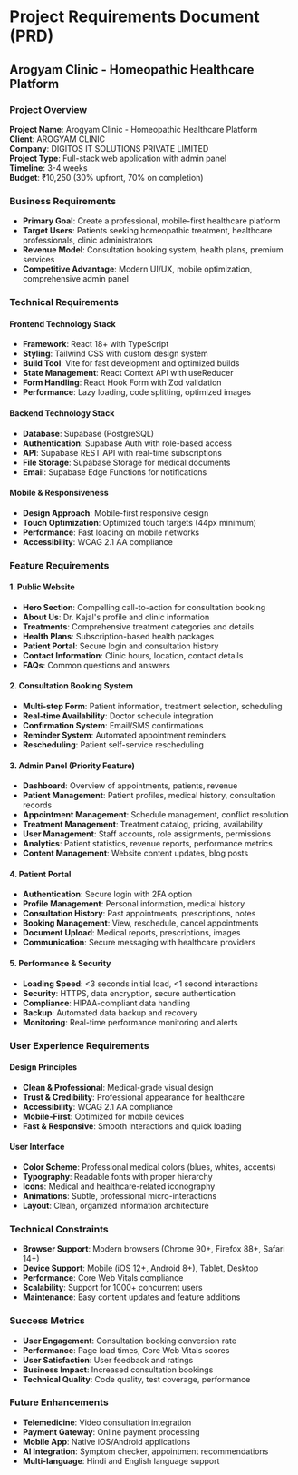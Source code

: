 # Project Requirements Document (PRD)
## Arogyam Clinic - Homeopathic Healthcare Platform

### Project Overview
**Project Name**: Arogyam Clinic - Homeopathic Healthcare Platform  
**Client**: AROGYAM CLINIC  
**Company**: DIGITOS IT SOLUTIONS PRIVATE LIMITED  
**Project Type**: Full-stack web application with admin panel  
**Timeline**: 3-4 weeks  
**Budget**: ₹10,250 (30% upfront, 70% on completion)

### Business Requirements
- **Primary Goal**: Create a professional, mobile-first healthcare platform
- **Target Users**: Patients seeking homeopathic treatment, healthcare professionals, clinic administrators
- **Revenue Model**: Consultation booking system, health plans, premium services
- **Competitive Advantage**: Modern UI/UX, mobile optimization, comprehensive admin panel

### Technical Requirements

#### Frontend Technology Stack
- **Framework**: React 18+ with TypeScript
- **Styling**: Tailwind CSS with custom design system
- **Build Tool**: Vite for fast development and optimized builds
- **State Management**: React Context API with useReducer
- **Form Handling**: React Hook Form with Zod validation
- **Performance**: Lazy loading, code splitting, optimized images

#### Backend Technology Stack
- **Database**: Supabase (PostgreSQL)
- **Authentication**: Supabase Auth with role-based access
- **API**: Supabase REST API with real-time subscriptions
- **File Storage**: Supabase Storage for medical documents
- **Email**: Supabase Edge Functions for notifications

#### Mobile & Responsiveness
- **Design Approach**: Mobile-first responsive design
- **Touch Optimization**: Optimized touch targets (44px minimum)
- **Performance**: Fast loading on mobile networks
- **Accessibility**: WCAG 2.1 AA compliance

### Feature Requirements

#### 1. Public Website
- **Hero Section**: Compelling call-to-action for consultation booking
- **About Us**: Dr. Kajal's profile and clinic information
- **Treatments**: Comprehensive treatment categories and details
- **Health Plans**: Subscription-based health packages
- **Patient Portal**: Secure login and consultation history
- **Contact Information**: Clinic hours, location, contact details
- **FAQs**: Common questions and answers

#### 2. Consultation Booking System
- **Multi-step Form**: Patient information, treatment selection, scheduling
- **Real-time Availability**: Doctor schedule integration
- **Confirmation System**: Email/SMS confirmations
- **Reminder System**: Automated appointment reminders
- **Rescheduling**: Patient self-service rescheduling

#### 3. Admin Panel (Priority Feature)
- **Dashboard**: Overview of appointments, patients, revenue
- **Patient Management**: Patient profiles, medical history, consultation records
- **Appointment Management**: Schedule management, conflict resolution
- **Treatment Management**: Treatment catalog, pricing, availability
- **User Management**: Staff accounts, role assignments, permissions
- **Analytics**: Patient statistics, revenue reports, performance metrics
- **Content Management**: Website content updates, blog posts

#### 4. Patient Portal
- **Authentication**: Secure login with 2FA option
- **Profile Management**: Personal information, medical history
- **Consultation History**: Past appointments, prescriptions, notes
- **Booking Management**: View, reschedule, cancel appointments
- **Document Upload**: Medical reports, prescriptions, images
- **Communication**: Secure messaging with healthcare providers

#### 5. Performance & Security
- **Loading Speed**: <3 seconds initial load, <1 second interactions
- **Security**: HTTPS, data encryption, secure authentication
- **Compliance**: HIPAA-compliant data handling
- **Backup**: Automated data backup and recovery
- **Monitoring**: Real-time performance monitoring and alerts

### User Experience Requirements

#### Design Principles
- **Clean & Professional**: Medical-grade visual design
- **Trust & Credibility**: Professional appearance for healthcare
- **Accessibility**: WCAG 2.1 AA compliance
- **Mobile-First**: Optimized for mobile devices
- **Fast & Responsive**: Smooth interactions and quick loading

#### User Interface
- **Color Scheme**: Professional medical colors (blues, whites, accents)
- **Typography**: Readable fonts with proper hierarchy
- **Icons**: Medical and healthcare-related iconography
- **Animations**: Subtle, professional micro-interactions
- **Layout**: Clean, organized information architecture

### Technical Constraints
- **Browser Support**: Modern browsers (Chrome 90+, Firefox 88+, Safari 14+)
- **Device Support**: Mobile (iOS 12+, Android 8+), Tablet, Desktop
- **Performance**: Core Web Vitals compliance
- **Scalability**: Support for 1000+ concurrent users
- **Maintenance**: Easy content updates and feature additions

### Success Metrics
- **User Engagement**: Consultation booking conversion rate
- **Performance**: Page load times, Core Web Vitals scores
- **User Satisfaction**: User feedback and ratings
- **Business Impact**: Increased consultation bookings
- **Technical Quality**: Code quality, test coverage, performance

### Future Enhancements
- **Telemedicine**: Video consultation integration
- **Payment Gateway**: Online payment processing
- **Mobile App**: Native iOS/Android applications
- **AI Integration**: Symptom checker, appointment recommendations
- **Multi-language**: Hindi and English language support
